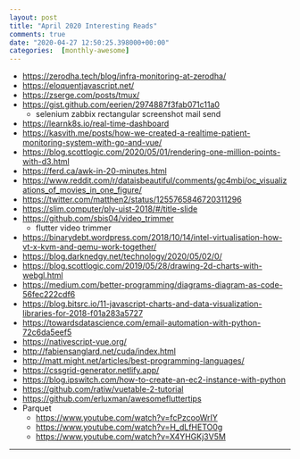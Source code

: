 ```yaml
---
layout: post
title: "April 2020 Interesting Reads"
comments: true
date: "2020-04-27 12:50:25.398000+00:00"
categories:  [monthly-awesome]
---
```







* https://zerodha.tech/blog/infra-monitoring-at-zerodha/
* https://eloquentjavascript.net/
* https://zserge.com/posts/tmux/
* https://gist.github.com/eerien/2974887f3fab071c11a0
    * selenium zabbix rectangular screenshot mail send
* https://learnk8s.io/real-time-dashboard
* https://kasvith.me/posts/how-we-created-a-realtime-patient-monitoring-system-with-go-and-vue/
* https://blog.scottlogic.com/2020/05/01/rendering-one-million-points-with-d3.html
* https://ferd.ca/awk-in-20-minutes.html
* https://www.reddit.com/r/dataisbeautiful/comments/gc4mbi/oc_visualizations_of_movies_in_one_figure/
* https://twitter.com/matthen2/status/1255765846720311296
* https://slim.computer/ply-uist-2018/#/title-slide
* https://github.com/sbis04/video_trimmer
    * flutter video trimmer
* https://binarydebt.wordpress.com/2018/10/14/intel-virtualisation-how-vt-x-kvm-and-qemu-work-together/
* https://blog.darknedgy.net/technology/2020/05/02/0/
* https://blog.scottlogic.com/2019/05/28/drawing-2d-charts-with-webgl.html
* https://medium.com/better-programming/diagrams-diagram-as-code-56fec222cdf6
* https://blog.bitsrc.io/11-javascript-charts-and-data-visualization-libraries-for-2018-f01a283a5727
* https://towardsdatascience.com/email-automation-with-python-72c6da5eef5
* https://nativescript-vue.org/
* http://fabiensanglard.net/cuda/index.html
* http://matt.might.net/articles/best-programming-languages/
* https://cssgrid-generator.netlify.app/
* https://blog.ipswitch.com/how-to-create-an-ec2-instance-with-python
* https://github.com/ratiw/vuetable-2-tutorial
* https://github.com/erluxman/awesomefluttertips
* Parquet
    * https://www.youtube.com/watch?v=fcPzcooWrIY
    *  https://www.youtube.com/watch?v=H_dLfHETO0g
    * https://www.youtube.com/watch?v=X4YHGKj3V5M

















*****************
